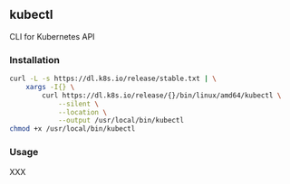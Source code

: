 ## kubectl

CLI for Kubernetes API

### Installation

```bash
curl -L -s https://dl.k8s.io/release/stable.txt | \
    xargs -I{} \
        curl https://dl.k8s.io/release/{}/bin/linux/amd64/kubectl \
            --silent \
            --location \
            --output /usr/local/bin/kubectl
chmod +x /usr/local/bin/kubectl
```

### Usage

XXX
